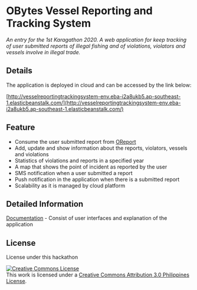 # OBytes Vessel Reporting and Tracking System
*An entry for the 1st Karagathon 2020. A web application for keep tracking of user submitted reports of illegal fishing and of violations, violators
and vessels involve in illegal trade.*

## Details
The application is deployed in cloud and can be accessed by the link below:

[http://vesselreportingtrackingsystem-env.eba-i2a8ukb5.ap-southeast-1.elasticbeanstalk.com/](http://vesselreportingtrackingsystem-env.eba-i2a8ukb5.ap-southeast-1.elasticbeanstalk.com/)


## Feature
* Consume the user submitted report from [OReport](https://github.com/rjtmahinay/illegal-fishing-report-mobile)
* Add, update and show information about the reports, violators, vessels and violations
* Statistics of violations and reports in a specified year
* A map that shows the point of incident as reported by the user
* SMS notification when a user submitted a report
* Push notification in the application when there is a submitted report
* Scalability as it is managed by cloud platform

## Detailed Information
[Documentation](https://github.com/rjtmahinay/vessel-reporting/blob/master/details/README.md) - Consist of user interfaces and explanation of the application

## License
License under this hackathon

<a rel="license" href="http://creativecommons.org/licenses/by/3.0/ph/"><img alt="Creative Commons License" style="border-width:0" src="https://i.creativecommons.org/l/by/3.0/ph/88x31.png" /></a><br />This work is licensed under a <a rel="license" href="http://creativecommons.org/licenses/by/3.0/ph/">Creative Commons Attribution 3.0 Philippines License</a>.
